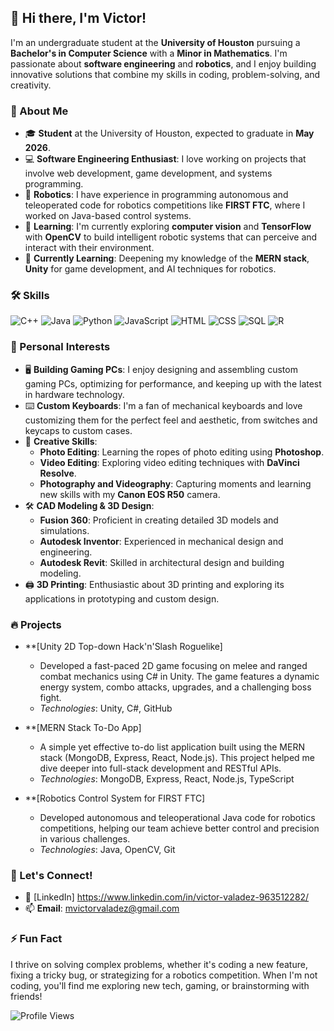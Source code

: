 ## 👋 Hi there, I'm Victor!

I'm an undergraduate student at the **University of Houston** pursuing a **Bachelor's in Computer Science** with a **Minor in Mathematics**. I'm passionate about **software engineering** and **robotics**, and I enjoy building innovative solutions that combine my skills in coding, problem-solving, and creativity.

### 🚀 About Me

- 🎓 **Student** at the University of Houston, expected to graduate in **May 2026**.
- 💻 **Software Engineering Enthusiast**: I love working on projects that involve web development, game development, and systems programming.
- 🤖 **Robotics**: I have experience in programming autonomous and teleoperated code for robotics competitions like **FIRST FTC**, where I worked on Java-based control systems.
- 🧠 **Learning**: I'm currently exploring **computer vision** and **TensorFlow** with **OpenCV** to build intelligent robotic systems that can perceive and interact with their environment.
- 🌱 **Currently Learning**: Deepening my knowledge of the **MERN stack**, **Unity** for game development, and AI techniques for robotics.

### 🛠️ Skills

![C++](https://img.shields.io/badge/C++-00599C?style=flat&logo=c%2b%2b&logoColor=white)
![Java](https://img.shields.io/badge/Java-007396?style=flat&logo=java&logoColor=white)
![Python](https://img.shields.io/badge/Python-3776AB?style=flat&logo=python&logoColor=white)
![JavaScript](https://img.shields.io/badge/JavaScript-F7DF1E?style=flat&logo=javascript&logoColor=black)
![HTML](https://img.shields.io/badge/HTML-E34F26?style=flat&logo=html5&logoColor=white)
![CSS](https://img.shields.io/badge/CSS-1572B6?style=flat&logo=css3&logoColor=white)
![SQL](https://img.shields.io/badge/SQL-4479A1?style=flat&logo=postgresql&logoColor=white)
![R](https://img.shields.io/badge/R-276DC3?style=flat&logo=r&logoColor=white)

### 🔧 Personal Interests

- 🖥️ **Building Gaming PCs**: I enjoy designing and assembling custom gaming PCs, optimizing for performance, and keeping up with the latest in hardware technology.
- ⌨️ **Custom Keyboards**: I'm a fan of mechanical keyboards and love customizing them for the perfect feel and aesthetic, from switches and keycaps to custom cases.
- 🎨 **Creative Skills**:
  - **Photo Editing**: Learning the ropes of photo editing using **Photoshop**.
  - **Video Editing**: Exploring video editing techniques with **DaVinci Resolve**.
  - **Photography and Videography**: Capturing moments and learning new skills with my **Canon EOS R50** camera.
- 🛠️ **CAD Modeling & 3D Design**:
  - **Fusion 360**: Proficient in creating detailed 3D models and simulations.
  - **Autodesk Inventor**: Experienced in mechanical design and engineering.
  - **Autodesk Revit**: Skilled in architectural design and building modeling.
- 🖨️ **3D Printing**: Enthusiastic about 3D printing and exploring its applications in prototyping and custom design.

### 🔥 Projects

- \*\*[Unity 2D Top-down Hack'n'Slash Roguelike]

  - Developed a fast-paced 2D game focusing on melee and ranged combat mechanics using C# in Unity. The game features a dynamic energy system, combo attacks, upgrades, and a challenging boss fight.
  - _Technologies_: Unity, C#, GitHub

- \*\*[MERN Stack To-Do App]

  - A simple yet effective to-do list application built using the MERN stack (MongoDB, Express, React, Node.js). This project helped me dive deeper into full-stack development and RESTful APIs.
  - _Technologies_: MongoDB, Express, React, Node.js, TypeScript

- \*\*[Robotics Control System for FIRST FTC]
  - Developed autonomous and teleoperational Java code for robotics competitions, helping our team achieve better control and precision in various challenges.
  - _Technologies_: Java, OpenCV, Git

### 💬 Let's Connect!

- 💼 [LinkedIn] https://www.linkedin.com/in/victor-valadez-963512282/
- 📫 **Email**: mvictorvaladez@gmail.com

### ⚡ Fun Fact

I thrive on solving complex problems, whether it's coding a new feature, fixing a tricky bug, or strategizing for a robotics competition. When I'm not coding, you'll find me exploring new tech, gaming, or brainstorming with friends!

![Profile Views](https://komarev.com/ghpvc/?username=yourusername&color=blue)
